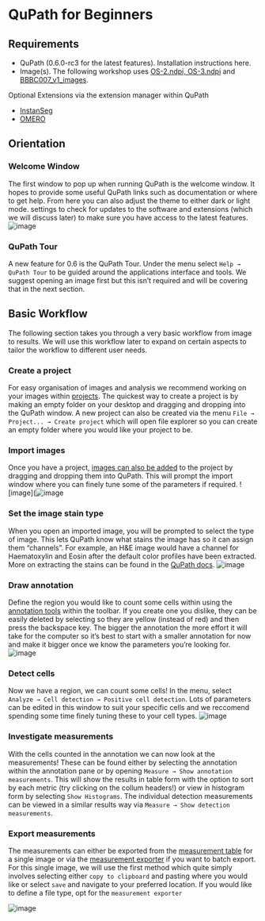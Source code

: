 # QuPath for Beginners

## Requirements
-	QuPath (0.6.0-rc3 for the latest features). Installation instructions here.
-	Image(s). The following workshop uses [OS-2.ndpi, OS-3.ndpi](https://openslide.cs.cmu.edu/download/openslide-testdata/Hamamatsu/) and [BBBC007_v1_images](https://bbbc.broadinstitute.org/BBBC007). 

Optional Extensions via the extension manager within QuPath
-	[InstanSeg](https://github.com/qupath/qupath-extension-instanseg)
-	[OMERO](https://github.com/qupath/qupath-extension-omero)

## Orientation
### Welcome Window
The first window to pop up when running QuPath is the welcome window. It hopes to provide some useful QuPath links such as documentation or where to get help. From here you can also adjust the theme to either dark or light mode. settings to check for updates to the software and extensions (which we will discuss later) to make sure you have access to the latest features.
![image](https://qupath.readthedocs.io/en/latest/_images/steps_welcome.jpg)

### QuPath Tour
A new feature for 0.6 is the QuPath Tour. Under the menu select `Help → QuPath Tour` to be guided around the applications interface and tools. We suggest opening an image first but this isn’t required and will be covering that in the next section.

## Basic Workflow

The following section takes you through a very basic workflow from image to results. We will use this workflow later to expand on certain aspects to tailor the workflow to different user needs. 

### Create a project
For easy organisation of images and analysis we recommend working on your images within [projects](https://qupath.readthedocs.io/en/latest/docs/tutorials/projects.html). The quickest way to create a project is by making an empty folder on your desktop and dragging and dropping into the QuPath window. A new project can also be created via the menu `File → Project... → Create project` which will open file explorer so you can create an empty folder where you would like your project to be. 

### Import images
Once you have a project, [images can also be added](https://qupath.readthedocs.io/en/latest/docs/tutorials/projects.html#add-images) to the project by dragging and dropping them into QuPath. This will prompt the import window where you can finely tune some of the parameters if required. 
![image](![image](https://qupath.readthedocs.io/en/latest/_images/project_import.png)

### Set the image stain type
When you open an imported image, you will be prompted to select the type of image. This lets QuPath know what stains the image has so it can assign them “channels”. For example, an H&E image would have a channel for Haematoxylin and Eosin after the default color profiles have been extracted. More on extracting the stains can be found in the [QuPath docs](https://qupath.readthedocs.io/en/latest/docs/tutorials/separating_stains.html).
![image](https://qupath.readthedocs.io/en/latest/_images/stains_type.jpg)

### Draw annotation
Define the region you would like to count some cells within using the [annotation tools](https://qupath.readthedocs.io/en/latest/docs/starting/annotating.html) within the toolbar. If you create one you dislike, they can be easily deleted by selecting so they are yellow (instead of red) and then press the backspace key. The bigger the annotation the more effort it will take for the computer so it’s best to start with a smaller annotation for now and make it bigger once we know the parameters you’re looking for. 
![image](https://qupath.readthedocs.io/en/latest/_images/drawings.jpg)


### Detect cells
Now we have a region, we can count some cells! In the menu, select `Analyze → Cell detection → Positive cell detection`. Lots of parameters can be edited in this window to suit your specific cells and we reccomend spending some time finely tuning these to your cell types. 
![image](https://qupath.readthedocs.io/en/latest/_images/ki67_detecting_final_markup.jpg)

### Investigate measurements
With the cells counted in the annotation we can now look at the measurements! These can be found either by selecting the annotation within the annotation pane or by opening `Measure → Show annotation measurements`. This will show the results in table form with the option to sort by each metric (try clicking on the collum headers!) or view in histogram form by selecting `Show Histograms`. The individual detection measurements can be viewed in a similar results way via `Measure → Show detection measurements`. 

### Export measurements
The measurements can either be exported from the [measurement table](https://qupath.readthedocs.io/en/latest/_images/project_import.png) for a single image or via the [measurement exporter](https://qupath.readthedocs.io/en/latest/_images/exporting_measurements.png) if you want to batch export. For this single image, we will use the first method which quite simply involves selecting either `copy to clipboard` and pasting where you would like or select `save` and navigate to your preferred location. If you would like to define a file type, opt for the `measurement exporter`

![image](https://qupath.readthedocs.io/en/latest/_images/measurement_table.png)



